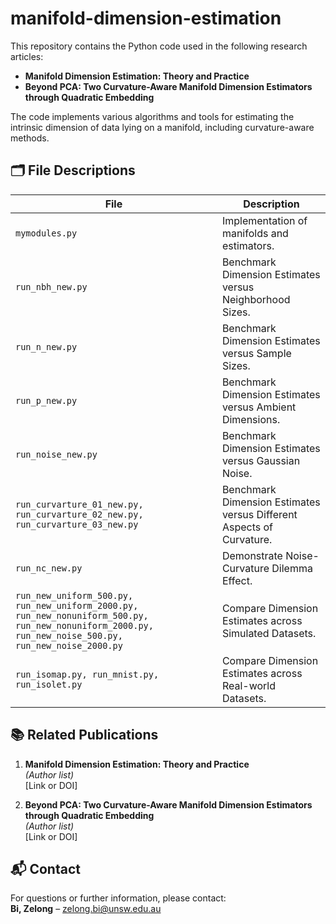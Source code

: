 # manifold-dimension-estimation

This repository contains the Python code used in the following research articles:

- **Manifold Dimension Estimation: Theory and Practice**
- **Beyond PCA: Two Curvature-Aware Manifold Dimension Estimators through Quadratic Embedding**

The code implements various algorithms and tools for estimating the intrinsic dimension of data lying on a manifold, including curvature-aware methods.

## 🗂️ File Descriptions

| File | Description |
|------|-------------|
| `mymodules.py` | Implementation of manifolds and estimators. |
| `run_nbh_new.py` | Benchmark Dimension Estimates versus Neighborhood Sizes. |
| `run_n_new.py` | Benchmark Dimension Estimates versus Sample Sizes. |
| `run_p_new.py` | Benchmark Dimension Estimates versus Ambient Dimensions. |
| `run_noise_new.py` | Benchmark Dimension Estimates versus Gaussian Noise. |
| `run_curvarture_01_new.py, run_curvarture_02_new.py, run_curvarture_03_new.py` | Benchmark Dimension Estimates versus Different Aspects of Curvature. |
| `run_nc_new.py` | Demonstrate Noise-Curvature Dilemma Effect. |
| `run_new_uniform_500.py, run_new_uniform_2000.py, run_new_nonuniform_500.py, run_new_nonuniform_2000.py, run_new_noise_500.py, run_new_noise_2000.py` | Compare Dimension Estimates across Simulated Datasets. |
| `run_isomap.py, run_mnist.py, run_isolet.py` | Compare Dimension Estimates across Real-world Datasets. |

## 📚 Related Publications

1. **Manifold Dimension Estimation: Theory and Practice**  
   *(Author list)*  
   [Link or DOI]

2. **Beyond PCA: Two Curvature-Aware Manifold Dimension Estimators through Quadratic Embedding**  
   *(Author list)*  
   [Link or DOI]

## 📬 Contact

For questions or further information, please contact:  
**Bi, Zelong** – zelong.bi@unsw.edu.au
